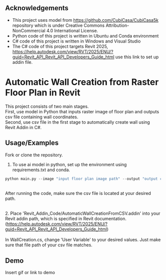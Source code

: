 
## Acknowledgements

 - This project uses model from https://github.com/CubiCasa/CubiCasa5k repository which is under Creative Commons Attribution-NonCommercial 4.0 International License.
 - Python code of this project is written in Ubuntu and Conda environment
 - C# code of this project is written in Windows and Visual Studio
 - The C# code of this project targets Revit 2025, 
 https://help.autodesk.com/view/RVT/2025/ENU/?guid=Revit_API_Revit_API_Developers_Guide_html use this link to set up addin file.

# Automatic Wall Creation from Raster Floor Plan in Revit

This project consists of two main stages.\
First, use model in Python that inputs raster image of floor plan and outputs csv file containing wall coordinates.\
Second, use csv file in the first stage to automatically create wall using Revit Addin in C#. 







## Usage/Examples

Fork or clone the repository.

1. To use ai model in python, set up the environment using requirements.txt and conda.

```python
python main.py --image "input floor plan image path" --output "output csv file path"
```
\
After running the code, make sure the csv file is located at your desired path.

\
2. Place 'Revit_Addin_Code/AutomaticWallCreationFromCSV.addin' into your Revit addin path, which is specified in Revit documentation. (https://help.autodesk.com/view/RVT/2025/ENU/?guid=Revit_API_Revit_API_Developers_Guide_html) 
\
\
In WallCreation.cs, change 'User Variable' to your desired values. Just make sure that file path of your csv file matches.
## Demo

Insert gif or link to demo


